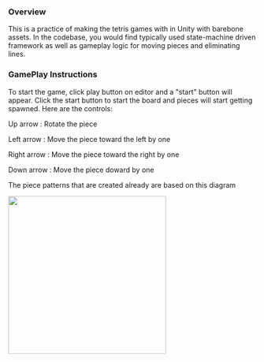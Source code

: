### Overview

This is a practice of making the tetris games with in Unity with barebone assets. In the codebase, you would find typically used state-machine driven framework as well as gameplay logic for moving pieces and eliminating lines.


### GamePlay Instructions

To start the game, click play button on editor and a "start" button will appear. Click the start button to start the board and pieces will start getting
spawned. Here are the controls:

Up arrow : Rotate the piece

Left arrow : Move the piece toward the left by one

Right arrow : Move the piece toward the right by one

Down arrow : Move the piece doward by one 

The piece patterns that are created already are based on this diagram

<img src="https://www.colinfahey.com/tetris/tetris_diagram_pieces_orientations_new.jpg" width="320">

